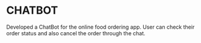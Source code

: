 # CHATBOT
Developed a ChatBot for the online food ordering app. User can check their order status and also cancel the order through the chat. 
